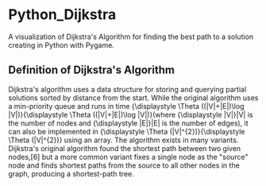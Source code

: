 # Python_Dijkstra
A visualization of Dijkstra's Algorithm for finding the best path to a solution creating in Python with Pygame.

Definition of Dijkstra's Algorithm
----------------------------------
Dijkstra's algorithm uses a data structure for storing and querying partial solutions sorted by distance from the start. While the original algorithm uses a min-priority queue and runs in time {\displaystyle \Theta ((|V|+|E|)\log |V|)}{\displaystyle \Theta ((|V|+|E|)\log |V|)}(where {\displaystyle |V|}|V| is the number of nodes and {\displaystyle |E|}|E| is the number of edges), it can also be implemented in {\displaystyle \Theta (|V|^{2})}{\displaystyle \Theta (|V|^{2})} using an array.
The algorithm exists in many variants. Dijkstra's original algorithm found the shortest path between two given nodes,[6] but a more common variant fixes a single node as the "source" node and finds shortest paths from the source to all other nodes in the graph, producing a shortest-path tree.
